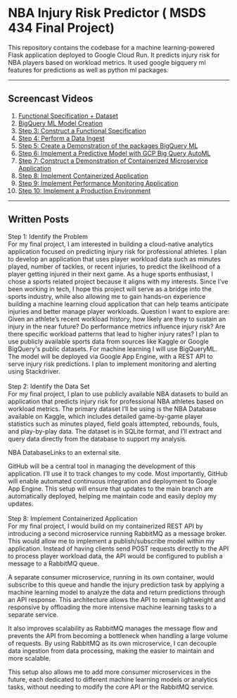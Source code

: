 # NBA Injury Risk Predictor ( MSDS 434 Final Project)

This repository contains the codebase for a machine learning-powered Flask application deployed to Google Cloud Run. It predicts injury risk for NBA players based on workload metrics. It used google bigquery ml features for predictions as well as python ml packages.


---

## Screencast Videos

1. [Functional Specification + Dataset](https://your-link-1)
2. [BigQuery ML Model Creation](https://your-link-2)
3. [Step 3: Construct a Functional Specification](https://northwestern.hosted.panopto.com/Panopto/Pages/Viewer.aspx?id=401dda96-e905-4abc-8783-b2c500eafdaa&start=0)
4. [Step 4: Perform a Data Ingest](https://northwestern.hosted.panopto.com/Panopto/Pages/Viewer.aspx?id=d1c92949-cc1b-4d66-b7bb-b2cc00f08329&start=0)
5. [Step 5: Create a Demonstration of the packages BigQuery ML](https://northwestern.hosted.panopto.com/Panopto/Pages/Viewer.aspx?id=c87cad64-efcd-48e9-bcfd-b2d20115a83b&start=0)
6. [Step 6: Implement a Predictive Model with GCP Big Query AutoML](https://northwestern.hosted.panopto.com/Panopto/Pages/Viewer.aspx?id=03eb1736-2076-4cc0-8e04-b2d901298de2&start=0)
7. [Step 7: Construct a Demonstration of Containerized Microservice Application](https://northwestern.hosted.panopto.com/Panopto/Pages/Viewer.aspx?id=3eaeefce-39db-42a4-9a90-b2e00119baa4&start=0)
8. [Step 8: Implement Containerized Application](https://your-link-8)
9. [Step 9: Implement Performance Monitoring Application](https://northwestern.hosted.panopto.com/Panopto/Pages/Viewer.aspx?id=9dc7b7b9-03be-463a-933c-b2ee0184c785&start=0)
10. [Step 10: Implement a Production Environment](https://northwestern.hosted.panopto.com/Panopto/Pages/Viewer.aspx?id=7ddbedb7-a562-42c7-a53f-b2f501146e44&start=0)

---
## Written Posts
Step 1: Identify the Problem <br>
For my final project, I am interested in building a cloud-native analytics application focused on predicting injury risk for professional athletes. I plan to develop an application that uses player workload data such as minutes played, number of tackles, or recent injuries, to predict the likelihood of a player getting injured in their next game. As a huge sports enthusiast, I chose a sports related project because it aligns with my interests. Since I’ve been working in tech, I hope this project will serve as a bridge into the sports industry, while also allowing me to gain hands-on experience building a machine learning cloud application that can help teams anticipate injuries and better manage player workloads.
Question I want to explore are: Given an athlete’s recent workload history, how likely are they to sustain an injury in the near future? Do performance metrics influence injury risk? Are there specific workload patterns that lead to higher injury rates?
I plan to use publicly available sports data from sources like Kaggle or Google BigQuery's public datasets. For machine learning I will use BigQueryML. The model will be deployed via Google App Engine, with a REST API to serve injury risk predictions. I plan to implement monitoring and alerting using Stackdriver.
<br>
<br>
Step 2: Identify the Data Set<br>
For my final project, I plan to use publicly available NBA datasets to build an application that predicts injury risk for professional NBA athletes based on workload metrics. The primary dataset I’ll be using is the NBA Database available on Kaggle, which includes detailed game-by-game player statistics such as minutes played, field goals attempted, rebounds, fouls, and play-by-play data. The dataset is in SQLite format, and I’ll extract and query data directly from the database to support my analysis.

NBA DatabaseLinks to an external site.

GitHub will be a central tool in managing the development of this application. I’ll use it to track changes to my code. Most importantly, GitHub will enable automated continuous integration and deployment to Google App Engine. This setup will ensure that updates to the main branch are automatically deployed, helping me maintain code and easily deploy my updates.
<br>
<br>
Step 8: Implement Containerized Application 
<br>
For my final project, I would build on my containerized REST API by introducing a second microservice running RabbitMQ as a message broker. This would allow me to implement a publish/subscribe model within my application. Instead of having clients send POST requests directly to the API to process player workload data, the API would be configured to publish a message to a RabbitMQ queue.

A separate consumer microservice, running in its own container, would subscribe to this queue and handle the injury prediction task by applying a machine learning model to analyze the data and return predictions through an API response. This architecture allows the API to remain lightweight and responsive by offloading the more intensive machine learning tasks to a separate service.

It also improves scalability as RabbitMQ manages the message flow and prevents the API from becoming a bottleneck when handling a large volume of requests. By using RabbitMQ as its own microservice, I can decouple data ingestion from data processing, making the easier to maintain and more scalable.

This setup also allows me to add more consumer microservices in the future, each dedicated to different machine learning models or analytics tasks, without needing to modify the core API or the RabbitMQ service.
